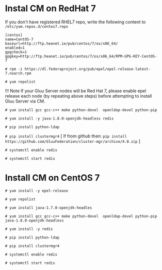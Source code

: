 # Instal CM on RedHat 7


If you don't have registered RHEL7 repo, write the following content to `/etc/yum.repos.d/centos7.repo`

```
[centos]
name=CentOS-7
baseurl=http://ftp.heanet.ie/pub/centos/7/os/x86_64/
enabled=1
gpgcheck=1
gpgkey=http://ftp.heanet.ie/pub/centos/7/os/x86_64/RPM-GPG-KEY-CentOS-7

```

`# rpm -i https://dl.fedoraproject.org/pub/epel/epel-release-latest-7.noarch.rpm`

`# yum repolist`

!!! Note
    If your Gluu Server nodes will be Red Hat 7, please enable epel release each node (by repeating above steps) before attempting to install Gluu Server via CM.

`# yum install gcc gcc-c++ make python-devel  openldap-devel python-pip`

`# yum install -y java-1.8.0-openjdk-headless redis`

`# pip install python-ldap`

`# pip install clustermgr4` [ If from github then: `pip install https://github.com/GluuFederation/cluster-mgr/archive/4.0.zip` ] 

`# systemctl enable redis`

`# systemctl start redis`


# Install CM on CentOS 7

`# yum install -y epel-release`

`# yum repolist`

`# yum install java-1.7.0-openjdk-headles`

`# yum install gcc gcc-c++ make python-devel  openldap-devel python-pip java-1.8.0-openjdk-headless`

`# yum install -y redis`

`# pip install python-ldap`

`# pip install clustermgr4`

`# systemctl enable redis`

`# systemctl start redis`
